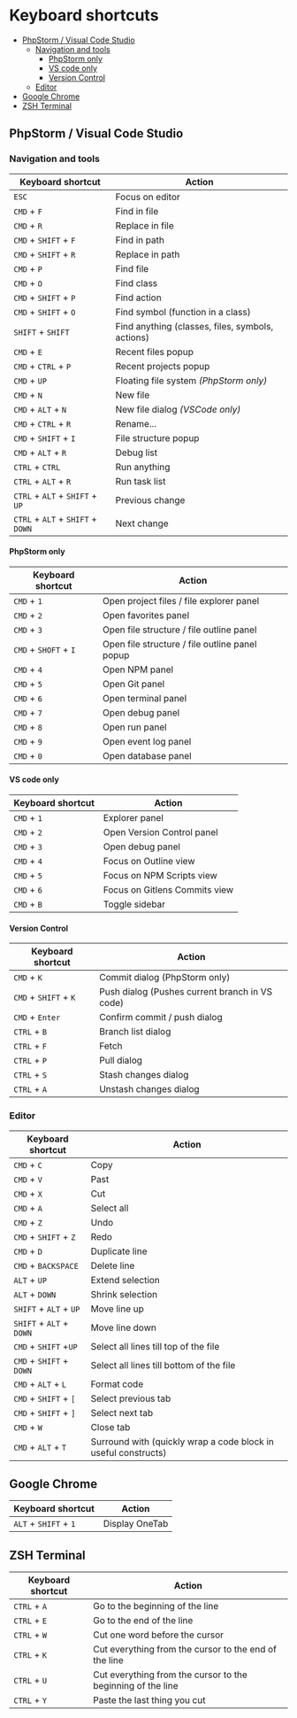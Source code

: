# Keyboard shortcuts

- [PhpStorm / Visual Code Studio](#phpstorm--visual-code-studio)
  - [Navigation and tools](#navigation-and-tools)
    - [PhpStorm only](#phpstorm-only)
    - [VS code only](#vs-code-only)
    - [Version Control](#version-control)
  - [Editor](#editor)
- [Google Chrome](#google-chrome)
- [ZSH Terminal](#zsh-terminal)

## PhpStorm / Visual Code Studio

### Navigation and tools

| Keyboard shortcut | Action |
| ------ | ------ |
| `ESC` | Focus on editor |
| `CMD` + `F` | Find in file |
| `CMD` + `R` | Replace in file |
| `CMD` + `SHIFT` + `F` | Find in path |
| `CMD` + `SHIFT` + `R` | Replace in path |
| `CMD` + `P` | Find file |
| `CMD` + `O` | Find class |
| `CMD` + `SHIFT` + `P` | Find action |
| `CMD` + `SHIFT` + `O` | Find symbol (function in a class) |
| `SHIFT` + `SHIFT` | Find anything (classes, files, symbols, actions) |
| `CMD` + `E` | Recent files popup |
| `CMD` + `CTRL` + `P` | Recent projects popup |
| `CMD` + `UP` | Floating file system *(PhpStorm only)* |
| `CMD` + `N` | New file |
| `CMD` + `ALT` + `N` | New file dialog *(VSCode only)* |
| `CMD` + `CTRL` + `R` | Rename... |
| `CMD` + `SHIFT` + `I` | File structure popup |
| `CMD` + `ALT` + `R` | Debug list |
| `CTRL` + `CTRL` | Run anything |
| `CTRL` + `ALT` + `R` | Run task list |
| `CTRL` + `ALT` + `SHIFT` + `UP` | Previous change |
| `CTRL` + `ALT` + `SHIFT` + `DOWN` | Next change |

#### PhpStorm only

| Keyboard shortcut | Action |
| ------ | ------ |
| `CMD` + `1` | Open project files / file explorer panel |
| `CMD` + `2` | Open favorites panel |
| `CMD` + `3` | Open file structure / file outline panel |
| `CMD` + `SHOFT` + `I` | Open file structure / file outline panel popup |
| `CMD` + `4` | Open NPM panel |
| `CMD` + `5` | Open Git panel |
| `CMD` + `6` | Open terminal panel |
| `CMD` + `7` | Open debug panel |
| `CMD` + `8` | Open run panel |
| `CMD` + `9` | Open event log panel |
| `CMD` + `0` | Open database panel |

#### VS code only

| Keyboard shortcut | Action |
| ------ | ------ |
| `CMD` + `1` | Explorer panel |
| `CMD` + `2` | Open Version Control panel |
| `CMD` + `3` | Open debug panel |
| `CMD` + `4` | Focus on Outline view |
| `CMD` + `5` | Focus on NPM Scripts view |
| `CMD` + `6` | Focus on Gitlens Commits view |
| `CMD` + `B` | Toggle sidebar |

#### Version Control

| Keyboard shortcut | Action |
| ------ | ------ |
| `CMD` + `K` | Commit dialog (PhpStorm only) |
| `CMD` + `SHIFT` + `K` | Push dialog (Pushes current branch in VS code) |
| `CMD` + `Enter` | Confirm commit / push dialog |
| `CTRL` + `B` | Branch list dialog |
| `CTRL` + `F` | Fetch |
| `CTRL` + `P` | Pull dialog |
| `CTRL` + `S` | Stash changes dialog |
| `CTRL` + `A` | Unstash changes dialog |

### Editor

| Keyboard shortcut | Action |
| ------ | ------ |
| `CMD` + `C` | Copy |
| `CMD` + `V` | Past |
| `CMD` + `X` | Cut |
| `CMD` + `A` | Select all |
| `CMD` + `Z` | Undo |
| `CMD` + `SHIFT` + `Z` | Redo |
| `CMD` + `D` | Duplicate line |
| `CMD` + `BACKSPACE` | Delete line |
| `ALT` + `UP` | Extend selection |
| `ALT` + `DOWN` | Shrink selection |
| `SHIFT` + `ALT` + `UP` | Move line up |
| `SHIFT` + `ALT` + `DOWN` | Move line down |
| `CMD` + `SHIFT` +`UP` | Select all lines till top of the file |
| `CMD` + `SHIFT` + `DOWN` | Select all lines till bottom of the file |
| `CMD` + `ALT` + `L` | Format code |
| `CMD` + `SHIFT` + `[` | Select previous tab |
| `CMD` + `SHIFT` + `]` | Select next tab |
| `CMD` + `W` | Close tab |
| `CMD` + `ALT` + `T` | Surround with (quickly wrap a code block in useful constructs) |

## Google Chrome

| Keyboard shortcut | Action |
| ------ | ------ |
| `ALT` + `SHIFT` + `1` | Display OneTab |

## ZSH Terminal

| Keyboard shortcut | Action |
| ------ | ------ |
| `CTRL` + `A` | Go to the beginning of the line |
| `CTRL` + `E` | Go to the end of the line |
| `CTRL` + `W` | Cut one word before the cursor |
| `CTRL` + `K` | Cut everything from the cursor to the end of the line |
| `CTRL` + `U` | Cut everything from the cursor to the beginning of the line |
| `CTRL` + `Y` | Paste the last thing you cut |
